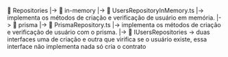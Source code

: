 📁 Repositories 
  |-> 📁 in-memory
    |-> 📄 UsersRepositoryInMemory.ts |-> implementa os métodos de criação e verificação de usuário em memória.
  |-> 📁 prisma
    |-> 📄 PrismaRepository.ts |-> implementa os métodos de criação e verificação de usuário com o prisma. 
  |-> 📄 IUsersRepositories -> duas interfaces uma de criação e outra que virifica se o usuário existe, essa interface não implementa nada só cria o contrato